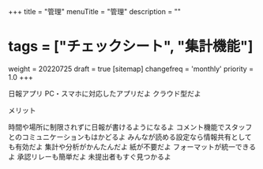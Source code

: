 +++
title = "管理"
menuTitle = "管理"
description = ""
# tags = ["チェックシート", "集計機能"]
weight = 20220725
draft = true
[sitemap]
  changefreq = 'monthly'
  priority = 1.0
+++

日報アプリ
PC・スマホに対応したアプリだよ
クラウド型だよ

メリット

時間や場所に制限されずに日報が書けるようになるよ
コメント機能でスタッフとのコミュニケーションもはかどるよ
みんなが読める設定なら情報共有としても有効だよ
集計や分析がかんたんだよ
紙が不要だよ
フォーマットが統一できるよ
承認リレーも簡単だよ
未提出者もすぐ見つかるよ
